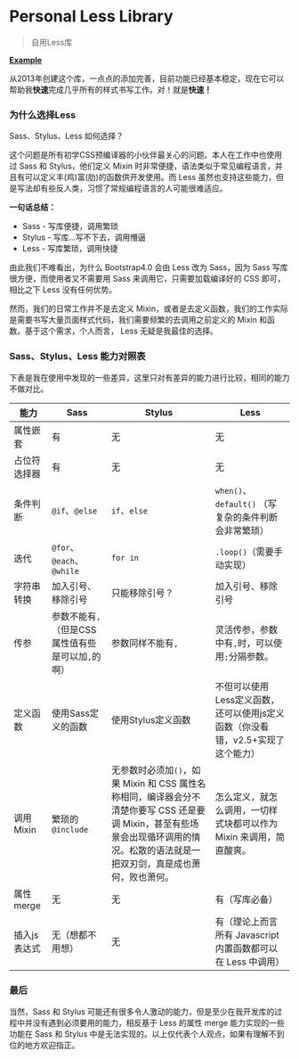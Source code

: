 # Personal Less Library

> 自用Less库

[**Example**](http://htmlpreview.github.io/?https://github.com/baijunjie/less-lib/blob/master/index.html)

从2013年创建这个库，一点点的添加完善，目前功能已经基本稳定，现在它可以帮助我**快速**完成几乎所有的样式书写工作。对！就是**快速！**

### 为什么选择Less

Sass、Stylus、Less 如何选择？

这个问题是所有初学CSS预编译器的小伙伴最关心的问题。本人在工作中也使用过 Sass 和 Stylus，他们定义 Mixin 时非常便捷，语法类似于常见编程语言，并且有可以定义丰(鸡)富(肋)的函数供开发使用。而 Less 虽然也支持这些能力，但是写法却有些反人类，习惯了常规编程语言的人可能很难适应。

**一句话总结：**

- Sass - 写库便捷，调用繁琐
- Stylus - 写库...写不下去，调用懵逼
- Less - 写库繁琐，调用快捷

由此我们不难看出，为什么 Bootstrap4.0 会由 Less 改为 Sass，因为 Sass 写库很方便，而使用者又不需要用 Sass 来调用它，只需要加载编译好的 CSS 即可，相比之下 Less 没有任何优势。 

然而，我们的日常工作并不是去定义 Mixin，或者是去定义函数，我们的工作实际是需要书写大量页面样式代码，我们需要频繁的去调用之前定义的 Mixin 和函数。基于这个需求，个人而言， Less 无疑是我最佳的选择。

### Sass、Stylus、Less 能力对照表

下表是我在使用中发现的一些差异，这里只对有差异的能力进行比较，相同的能力不做对比。

| 能力       | Sass                          | Stylus                                   | Less                                     |
| -------- | ----------------------------- | ---------------------------------------- | ---------------------------------------- |
| 属性嵌套     | 有                             | 无                                        | 无                                        |
| 占位符选择器   | 有                             | 无                                        | 无                                        |
| 条件判断     | `@if`、`@else`                 | `if`、`else`                              | `when()`、`default()` （写复杂的条件判断会非常繁琐）     |
| 迭代       | `@for`、`@each`、`@while`       | `for in`                                 | `.loop()`（需要手动实现）                        |
| 字符串转换    | 加入引号、移除引号                     | 只能移除引号？                                  | 加入引号、移除引号                                |
| 传参       | 参数不能有`,`（但是CSS属性值有些是可以加`,`的啊） | 参数同样不能有`,`                               | 灵活传参，参数中有`,`时，可以使用`;`分隔参数。               |
| 定义函数     | 使用Sass定义的函数                   | 使用Stylus定义函数                             | 不但可以使用Less定义函数，还可以使用js定义函数（你没看错，v2.5+实现了这个能力） |
| 调用 Mixin | 繁琐的 `@include`                | 无参数时必须加`()`，如果 Mixin 和 CSS 属性名称相同，编译器会分不清楚你要写 CSS 还是要调 Mixin，甚至有些场景会出现循环调用的情况。松散的语法就是一把双刃剑，真是成也萧何，败也萧何。 | 怎么定义，就怎么调用，一切样式块都可以作为 Mixin 来调用，简直酸爽。    |
| 属性 merge | 无                             | 无                                        | 有（写库必备）                                  |
| 插入js表达式  | 无（想都不用想）                      | 无                                        | 有（理论上而言所有 Javascript 内置函数都可以在 Less 中调用）  |

### 最后

当然，Sass 和 Stylus 可能还有很多令人激动的能力，但是至少在我开发库的过程中并没有遇到必须要用的能力，相反基于 Less 的属性 merge 能力实现的一些功能在 Sass 和 Stylus 中是无法实现的。以上仅代表个人观点，如果有理解不到位的地方欢迎指正。